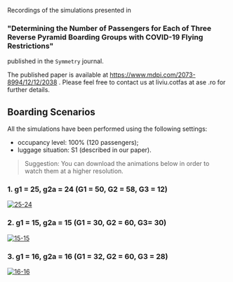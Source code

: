 Recordings of the simulations presented in 
### **"Determining the Number of Passengers for Each of Three Reverse Pyramid Boarding Groups with COVID-19 Flying Restrictions"** 
published in the `Symmetry` journal.
 
 
 
The published paper is available at https://www.mdpi.com/2073-8994/12/12/2038 . Please feel free to contact us at liviu.cotfas at ase .ro for further details. 

## Boarding Scenarios

All the simulations have been performed using the following settings:
- occupancy level: 100% (120 passengers);
- luggage situation: S1 (described in our paper).

> Suggestion: You can download the animations below in order to watch them at a higher resolution.

### 1. g1 = 25, g2a = 24 (G1 = 50, G2 = 58, G3 = 12)
[![25-24](recordings/25-24.gif)](recordings/25-24.gif)
### 2. g1 = 15, g2a = 15 (G1 = 30, G2 = 60, G3= 30)
[![15-15](recordings/15-15.gif)](recordings/15-15.gif)
### 3. g1 = 16, g2a = 16 (G1 = 32, G2 = 60, G3 = 28)
[![16-16](recordings/16-16.gif)](recordings/16-16.gif)

